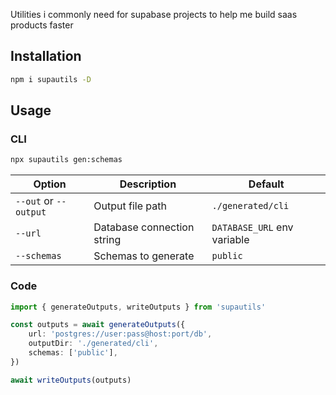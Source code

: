 Utilities i commonly need for supabase projects to help me build saas products faster

## Installation

```bash
npm i supautils -D
```

## Usage

### CLI

```bash
npx supautils gen:schemas
```

| Option | Description | Default |
| --- | --- | --- |
| `--out` or `--output` | Output file path | `./generated/cli` |
| `--url` | Database connection string | `DATABASE_URL` env variable |
| `--schemas` | Schemas to generate | `public` |

### Code

```ts
import { generateOutputs, writeOutputs } from 'supautils'

const outputs = await generateOutputs({
    url: 'postgres://user:pass@host:port/db',
    outputDir: './generated/cli',
    schemas: ['public'],
})

await writeOutputs(outputs)
